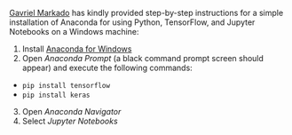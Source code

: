 [Gavriel Markado](https://www.linkedin.com/in/gavriel-merkado-17759917/) has kindly provided step-by-step instructions for a simple installation of Anaconda for using Python, TensorFlow, and Jupyter Notebooks on a Windows machine:
  
1. Install [Anaconda for Windows](https://conda.io/docs/user-guide/install/windows.html)
2. Open *Anaconda Prompt* (a black command prompt screen should appear) and execute the following commands:
  * `pip install tensorflow` 
  * `pip install keras`
3. Open *Anaconda Navigator*
4. Select *Jupyter Notebooks*
